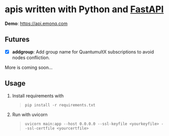 # apis written with Python and [FastAPI](https://github.com/tiangolo/fastapi)
**Demo**: https://api.emonq.com

## Futures
   - [x] **addgroup**: Add group name for QuantumultX subscriptions to avoid nodes confliction.

   More is coming soon...
## Usage
   1. Install requirements with 
      > `pip install -r requirements.txt`
   2. Run with uvicorn
       > `uvicorn main:app --host 0.0.0.0 --ssl-keyfile <yourkeyfile> --ssl-certfile <yourcertfile>`
